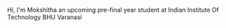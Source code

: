 Hi, I'm Mokshitha an upcoming pre-final year student at Indian Institute Of Technology BHU Varanasi






<!---
moksh1tha/moksh1tha is a ✨ special ✨ repository because its `README.md` (this file) appears on your GitHub profile.
You can click the Preview link to take a look at your changes.
--->
